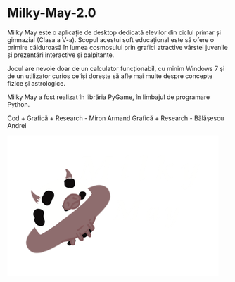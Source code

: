 # Milky-May-2.0

Milky May este o aplicație de desktop dedicată elevilor din ciclul primar și gimnazial (Clasa a V-a). Scopul acestui soft educațional este să ofere o primire
călduroasă în lumea cosmosului prin grafici atractive vârstei juvenile și prezentări interactive și palpitante.

Jocul are nevoie doar de un calculator funcționabil, cu minim Windows 7 și de un utilizator curios ce își dorește să afle mai multe despre concepte
fizice și astrologice.


Milky May a fost realizat în librăria PyGame, în limbajul de programare Python.


Cod + Grafică + Research - Miron Armand
Grafică + Research - Bălășescu Andrei

![My Image](assets/screen/starting_screen/logo.png)
